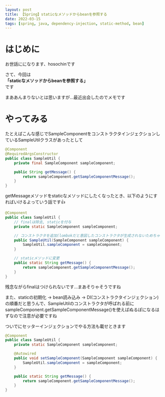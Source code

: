 ```yaml
---
layout: post
title: 【Spring】staticなメソッドからbeanを参照する
date: 2022-03-15
tags: [spring, java, dependency-injection, static-method, bean]
---
```


# はじめに

お世話にになります、hosochinです

さて、今回は  
**「staticなメソッドからbeanを参照する」**  
です

まああんまりないとは思いますが…最近出会したのでメモです

# やってみる

たとえばこんな感じでSampleComponentをコンストラクタインジェクションしているSampleUtilクラスがあったとして

```java
@Component
@RequiredArgsConstructor
public class SampleUtil {
    private final SampleComponent sampleComponent;

    public String getMessage() {
        return sampleComponent.getSampleComponentMessage();
    }
}
```

getMessageメソッドをstaticなメソッドにしたくなったとき、以下のようにすればいけるよっていう話です👍

```java
@Component
public class SampleUtil {
    // finalは除去, staticを付与
    private static SampleComponent sampleComponent;

    // コンストラクタを追加(lombokだと意図したコンストラクタが生成されないためちゃんと記述する）
    public SampleUtil(SampleComponent sampleComponent) {
        SampleUtil.sampleComponent = sampleComponent;
    }

    // staticメソッドに変更
    public static String getMessage() {
        return sampleComponent.getSampleComponentMessage();
    }
}
```

残念ながらfinalはつけられないです…まあそりゃそうですね

また、staticの初期化 -> bean読み込み -> DI(コンストラクタインジェクション)の順番だと思うんで、SampleUtilのコンストラクタが呼ばれる前にsampleComponent.getSampleComponentMessage()を使えばぬるぽになるはずなので注意が必要ですね

ついでにセッターインジェクションでやる方法も載せときます

```java
@Component
public class SampleUtil {
    private static SampleComponent sampleComponent;

    @Autowired
    public void setSampleComponent(SampleComponent sampleComponent) {
        SampleUtil.sampleComponent = sampleComponent;
    }

    public static String getMessage() {
        return sampleComponent.getSampleComponentMessage();
    }
}
```